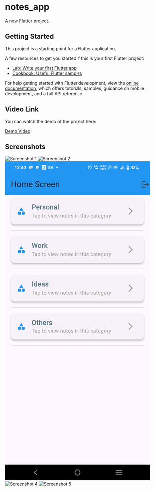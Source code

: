 # notes_app

A new Flutter project.

## Getting Started

This project is a starting point for a Flutter application.

A few resources to get you started if this is your first Flutter project:

- [Lab: Write your first Flutter app](https://docs.flutter.dev/get-started/codelab)
- [Cookbook: Useful Flutter samples](https://docs.flutter.dev/cookbook)

For help getting started with Flutter development, view the
[online documentation](https://docs.flutter.dev/), which offers tutorials,
samples, guidance on mobile development, and a full API reference.
## Video Link

You can watch the demo of the project here:

[Demo Video](https://drive.google.com/file/d/1jd5n2FiSV05i1qi0h7S1XREGrbkEGAMT/view?usp=sharing)

## Screenshots

![Screenshot 1](Screenshot%202024-10-07%20230931.png)
![Screenshot 2](Screenshot%202024-10-07%20231056.png)
![Screenshot 3](Screenshot_20250201_124054.jpg)
![Screenshot 4](Screenshot%202024-10-07%20231330.png)
![Screenshot 5](Screenshot%202024-10-07%20231826.png)
